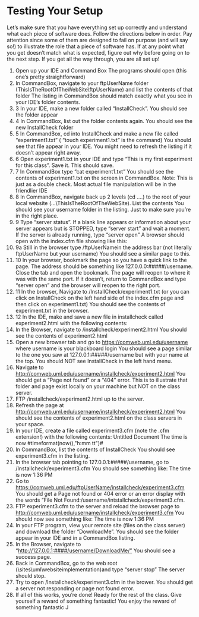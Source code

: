 # Testing Your Setup

Let’s make sure that you have everything set up correctly and understand what each piece of software does. Follow the directions below in order. Pay attention since some of them are designed to fail on purpose (and will say so!) to illustrate the role that a piece of software has. If at any point what you get doesn’t match what is expected, figure out why before going on to the next step. If you get all the way through, you are all set up!

1. Open up your IDE and Command Box The programs should open (this one’s pretty straightforward)&#x20;
2. In CommandBox, navigate to your ftpUserName folder (ThisIsTheRootOfTheWebSite\ftpUserName) and list the contents of that folder The listing in CommandBox should match exactly what you see in your IDE’s folder contents.&#x20;
3. 3 In your IDE, make a new folder called “InstallCheck”. You should see the folder appear&#x20;
4. 4 In CommandBox, list out the folder contents again. You should see the new InstallCheck folder&#x20;
5. 5 In CommandBox, cd into InstallCheck and make a new file called “experiment1.txt” ( “touch experiment1.txt” is the command) You should see that file appear in your IDE. You might need to refresh the listing if it doesn’t appear right away.&#x20;
6. 6 Open experiment1.txt in your IDE and type “This is my first experiment for this class”. Save it. This should save.&#x20;
7. 7 In CommandBox type “cat experiment1.txt” You should see the contents of experiment1.txt on the screen in CommandBox. Note: This is just as a double check. Most actual file manipulation will be in the friendlier IDE&#x20;
8. 8 In CommandBox, navigate back up 2 levels (cd ....) to the root of your local website (...\ThisIsTheRootOfTheWebSite). List the contents You should see your username folder in the listing. Just to make sure you’re in the right place.&#x20;
9. 9 Type “server status”. If a blank line appears or information about your server appears but is STOPPED, type “server start” and wait a moment. If the server is already running, type “server open” A browser should open with the index.cfm file showing like this:&#x20;
10. 9a Still in the browser type /ftpUserNamein the address bar (not literally ftpUserName but your username) You should see a similar page to this.&#x20;
11. 10 In your browser, bookmark the page so you have a quick link to the page. The address should be something like 127.0.0.0:#####/username. Close the tab and open the bookmark. The page will reopen to where it was with the same port. If it doesn’t, return to CommandBox and type “server open” and the browser will reopen to the right port.&#x20;
12. 11 In the browser, Navigate to /InstallCheck/experiment1.txt (or you can click on InstallCheck on the left hand side of the index.cfm page and then click on experiment1.txt) You should see the contents of experiment.txt in the browser.&#x20;
13. 12 In the IDE, make and save a new file in installcheck called experiment2.html with the following contents:
14. &#x20;In the Browser, navigate to /installcheck/experiment2.html You should see the contents of experiment2.html&#x20;
15. Open a new browser tab and go to https://comweb.uml.edu/username where username is your blackboard login You should see a page similar to the one you saw at 127.0.0.1:#####/username but with your name at the top.  You should NOT see InstallCheck in the left hand menu.&#x20;
16. Navigate to http://comweb.uml.edu/username/installcheck/experiment2.html You should get a “Page not found” or a “404” error. This is to illustrate that folder and page exist locally on your machine but NOT on the class server.&#x20;
17. FTP /installcheck/experiment2.html up to the server.&#x20;
18. Refresh the page at http://comweb.uml.edu/username/installcheck/experiment2.html You should see the contents of experiment2.html on the class servers in your space.&#x20;
19. In your IDE, create a file called experiment3.cfm (note the .cfm extension!) with the following contents: Untitled Document                                       The time is now #timeformat(now(),"h:mm tt")#            &#x20;
20. In CommandBox, list the contents of InstallCheck You should see experiment3.cfm in the listing.&#x20;
21. In the browser tab pointing to 127.0.0.1:#####/username, go to /Installcheck/experiment3.cfm You should see something like: The time is now 1:36 PM&#x20;
22. Go to https://comweb.uml.edu/ftpUserName/installcheck/experiment3.cfm You should get a Page not found or 404 error or an error display with the words “File Not Found:/username/intstallcheck/experiment3.cfm.&#x20;
23. FTP experiment3.cfm to the server and reload the browser page to http://comweb.uml.edu/username/installcheck/experiment3.cfm You should now see something like: The time is now 1:36 PM&#x20;
24. In your FTP program, view your remote site (files on the class server) and download the folder “DownloadMe”. You should see the folder appear in your IDE and in a CommandBox listing.&#x20;
25. In the Browser, navigate to “http://127.0.0.1:####/username/DownloadMe/” You should see a success page.
26. Back in CommandBox, go to the web root (\sites\uml\websiteimplementation)and type “server stop” The server should stop.&#x20;
27. Try to open /Installcheck/experiment3.cfm in the brower. You should get a server not responding or page not found error.&#x20;
28. If all of this works, you’re done! Ready for the rest of the class. Give yourself a reward of something fantastic! You enjoy the reward of something fantastic J
